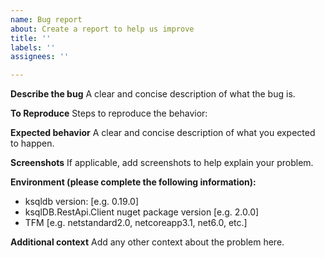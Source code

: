 ```yaml
---
name: Bug report
about: Create a report to help us improve
title: ''
labels: ''
assignees: ''

---
```


**Describe the bug**
A clear and concise description of what the bug is.

**To Reproduce**
Steps to reproduce the behavior:

**Expected behavior**
A clear and concise description of what you expected to happen.

**Screenshots**
If applicable, add screenshots to help explain your problem.

**Environment (please complete the following information):**
 - ksqldb version: [e.g. 0.19.0]
 - ksqlDB.RestApi.Client nuget package version [e.g. 2.0.0]
 - TFM [e.g. netstandard2.0, netcoreapp3.1, net6.0, etc.]

**Additional context**
Add any other context about the problem here.
